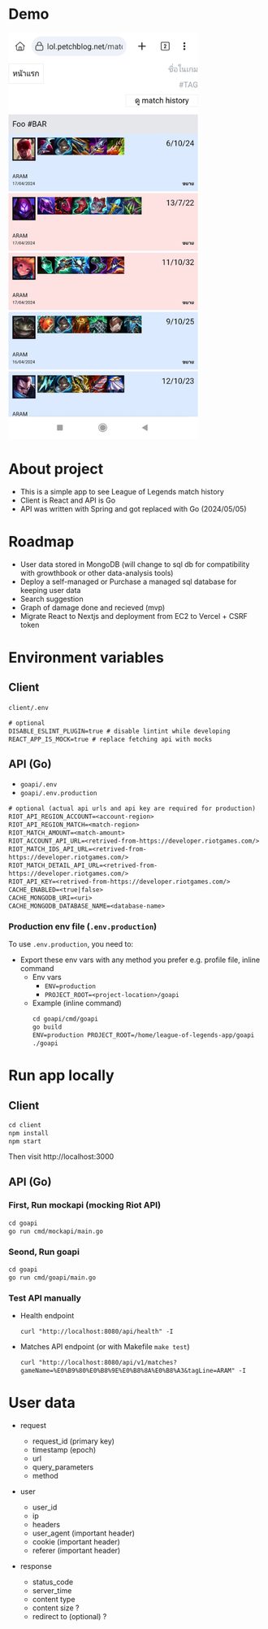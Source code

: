 # Demo

<img src="/demos/demo-1.jpg" alt="App demo" height="800px" />

# About project

- This is a simple app to see League of Legends match history
- Client is React and API is Go
- API was written with Spring and got replaced with Go (2024/05/05)

# Roadmap

- User data stored in MongoDB (will change to sql db for compatibility with growthbook or other data-analysis tools)
- Deploy a self-managed or Purchase a managed sql database for keeping user data
- Search suggestion
- Graph of damage done and recieved (mvp)
- Migrate React to Nextjs and deployment from EC2 to Vercel + CSRF token

# Environment variables

## Client

`client/.env`

```
# optional
DISABLE_ESLINT_PLUGIN=true # disable lintint while developing
REACT_APP_IS_MOCK=true # replace fetching api with mocks
```

## API (Go)

- `goapi/.env`
- `goapi/.env.production`

```
# optional (actual api urls and api key are required for production)
RIOT_API_REGION_ACCOUNT=<account-region>
RIOT_API_REGION_MATCH=<match-region>
RIOT_MATCH_AMOUNT=<match-amount>
RIOT_ACCOUNT_API_URL=<retrived-from-https://developer.riotgames.com/>
RIOT_MATCH_IDS_API_URL=<retrived-from-https://developer.riotgames.com/>
RIOT_MATCH_DETAIL_API_URL=<retrived-from-https://developer.riotgames.com/>
RIOT_API_KEY=<retrived-from-https://developer.riotgames.com/>
CACHE_ENABLED=<true|false>
CACHE_MONGODB_URI=<uri>
CACHE_MONGODB_DATABASE_NAME=<database-name>
```

### Production env file (`.env.production`)

To use `.env.production`, you need to:

- Export these env vars with any method you prefer e.g. profile file, inline command
  - Env vars
    - `ENV=production`
    - `PROJECT_ROOT=<project-location>/goapi`
  - Example (inline command)
    ```
    cd goapi/cmd/goapi
    go build
    ENV=production PROJECT_ROOT=/home/league-of-legends-app/goapi ./goapi
    ```

# Run app locally

## Client

```
cd client
npm install
npm start
```

Then visit http://localhost:3000

## API (Go)

### First, Run mockapi (mocking Riot API)

```
cd goapi
go run cmd/mockapi/main.go
```

### Seond, Run goapi

```
cd goapi
go run cmd/goapi/main.go
```

### Test API manually

- Health endpoint
  ```
  curl "http://localhost:8080/api/health" -I
  ```
- Matches API endpoint (or with Makefile `make test`)
  ```
  curl "http://localhost:8080/api/v1/matches?gameName=%E0%B9%80%E0%B8%9E%E0%B8%8A%E0%B8%A3&tagLine=ARAM" -I
  ```

# User data

- request
  - request_id (primary key)
  - timestamp (epoch)
  - url
  - query_parameters
  - method

- user
  - user_id
  - ip
  - headers
  - user_agent (important header)
  - cookie (important header)
  - referer (important header)

- response
  - status_code
  - server_time
  - content type
  - content size ?
  - redirect to (optional) ?
